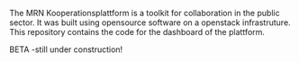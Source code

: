 The MRN Kooperationsplattform is a toolkit for collaboration in the public sector. It was built using opensource software on a openstack infrastruture. This repository contains the code for the dashboard of the plattform.

BETA -still under construction!